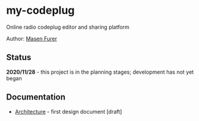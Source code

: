 # my-codeplug
Online radio codeplug editor and sharing platform

Author: [Masen Furer](https://www.kf7hvm.com/)

## Status

**2020/11/28** - this project is in the planning stages; development has not yet began

## Documentation

* [Architecture](https://github.com/masenf/my-codeplug/blob/main/docs/architecture.md) - first design document [draft]
